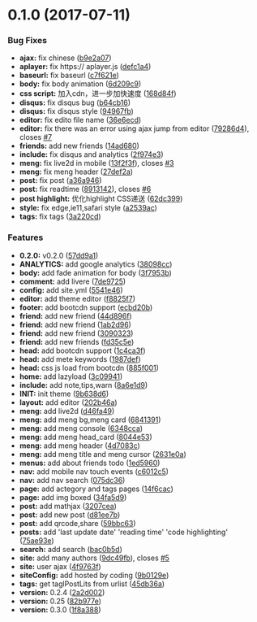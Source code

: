 <a name="0.1.0"></a>
# 0.1.0 (2017-07-11)


### Bug Fixes

* **ajax:** fix chinese ([b9e2a07](https://github.com/KeJunMao/jekyll-theme-mdui/commit/b9e2a07))
* **aplayer:** fix https:// aplayer.js ([defc1a4](https://github.com/KeJunMao/jekyll-theme-mdui/commit/defc1a4))
* **baseurl:** fix baseurl ([c7f621e](https://github.com/KeJunMao/jekyll-theme-mdui/commit/c7f621e))
* **body:** fix body animation ([6d209c9](https://github.com/KeJunMao/jekyll-theme-mdui/commit/6d209c9))
* **css script:** 加入cdn，进一步加快速度 ([168d84f](https://github.com/KeJunMao/jekyll-theme-mdui/commit/168d84f))
* **disqus:** fix disqus bug ([b64cb16](https://github.com/KeJunMao/jekyll-theme-mdui/commit/b64cb16))
* **disqus:** fix disqus style ([94967fb](https://github.com/KeJunMao/jekyll-theme-mdui/commit/94967fb))
* **editor:** fix edito file name ([36e6ecd](https://github.com/KeJunMao/jekyll-theme-mdui/commit/36e6ecd))
* **editor:** fix there was an error using ajax jump from editor ([79286d4](https://github.com/KeJunMao/jekyll-theme-mdui/commit/79286d4)), closes [#7](https://github.com/KeJunMao/jekyll-theme-mdui/issues/7)
* **friends:** add new friends ([14ad680](https://github.com/KeJunMao/jekyll-theme-mdui/commit/14ad680))
* **include:** fix disqus and analytics ([2f974e3](https://github.com/KeJunMao/jekyll-theme-mdui/commit/2f974e3))
* **meng:** fix live2d in mobile ([13f2f3f](https://github.com/KeJunMao/jekyll-theme-mdui/commit/13f2f3f)), closes [#3](https://github.com/KeJunMao/jekyll-theme-mdui/issues/3)
* **meng:** fix meng header ([27def2a](https://github.com/KeJunMao/jekyll-theme-mdui/commit/27def2a))
* **post:** fix post ([a36a946](https://github.com/KeJunMao/jekyll-theme-mdui/commit/a36a946))
* **post:** fix readtime ([8913142](https://github.com/KeJunMao/jekyll-theme-mdui/commit/8913142)), closes [#6](https://github.com/KeJunMao/jekyll-theme-mdui/issues/6)
* **post highlight:** 优化highlight CSS递送 ([62dc399](https://github.com/KeJunMao/jekyll-theme-mdui/commit/62dc399))
* **style:** fix edge,ie11,safari style ([a2539ac](https://github.com/KeJunMao/jekyll-theme-mdui/commit/a2539ac))
* **tags:** fix tags ([3a220cd](https://github.com/KeJunMao/jekyll-theme-mdui/commit/3a220cd))


### Features

* **0.2.0:** v0.2.0 ([57dd9a1](https://github.com/KeJunMao/jekyll-theme-mdui/commit/57dd9a1))
* **ANALYTICS:** add google analytics ([38098cc](https://github.com/KeJunMao/jekyll-theme-mdui/commit/38098cc))
* **body:** add fade animation for body ([3f7953b](https://github.com/KeJunMao/jekyll-theme-mdui/commit/3f7953b))
* **comment:** add livere ([7de9725](https://github.com/KeJunMao/jekyll-theme-mdui/commit/7de9725))
* **config:** add site.yml ([5541e46](https://github.com/KeJunMao/jekyll-theme-mdui/commit/5541e46))
* **editor:** add theme editor ([f8825f7](https://github.com/KeJunMao/jekyll-theme-mdui/commit/f8825f7))
* **footer:** add bootcdn support ([ecbd20b](https://github.com/KeJunMao/jekyll-theme-mdui/commit/ecbd20b))
* **friend:** add new friend ([44d896f](https://github.com/KeJunMao/jekyll-theme-mdui/commit/44d896f))
* **friend:** add new friend ([1ab2d96](https://github.com/KeJunMao/jekyll-theme-mdui/commit/1ab2d96))
* **friend:** add new friend ([3090323](https://github.com/KeJunMao/jekyll-theme-mdui/commit/3090323))
* **friend:** add new friends ([fd35c5e](https://github.com/KeJunMao/jekyll-theme-mdui/commit/fd35c5e))
* **head:** add bootcdn support ([1c4ca3f](https://github.com/KeJunMao/jekyll-theme-mdui/commit/1c4ca3f))
* **head:** add mete keywords ([1987def](https://github.com/KeJunMao/jekyll-theme-mdui/commit/1987def))
* **head:** css js load from bootcdn ([885f001](https://github.com/KeJunMao/jekyll-theme-mdui/commit/885f001))
* **home:** add lazyload ([3c09941](https://github.com/KeJunMao/jekyll-theme-mdui/commit/3c09941))
* **include:** add note,tips,warn ([8a6e1d9](https://github.com/KeJunMao/jekyll-theme-mdui/commit/8a6e1d9))
* **INIT:** init theme ([9b638d6](https://github.com/KeJunMao/jekyll-theme-mdui/commit/9b638d6))
* **layout:** add editor ([202b46a](https://github.com/KeJunMao/jekyll-theme-mdui/commit/202b46a))
* **meng:** add live2d ([d46fa49](https://github.com/KeJunMao/jekyll-theme-mdui/commit/d46fa49))
* **meng:** add meng bg,meng card ([6841391](https://github.com/KeJunMao/jekyll-theme-mdui/commit/6841391))
* **meng:** add meng console ([6348cca](https://github.com/KeJunMao/jekyll-theme-mdui/commit/6348cca))
* **meng:** add meng head_card ([8044e53](https://github.com/KeJunMao/jekyll-theme-mdui/commit/8044e53))
* **meng:** add meng header ([4d7083c](https://github.com/KeJunMao/jekyll-theme-mdui/commit/4d7083c))
* **meng:** add meng title and meng cursor ([2631e0a](https://github.com/KeJunMao/jekyll-theme-mdui/commit/2631e0a))
* **menus:** add about friends todo ([1ed5960](https://github.com/KeJunMao/jekyll-theme-mdui/commit/1ed5960))
* **nav:** add mobile nav touch events ([c6012c5](https://github.com/KeJunMao/jekyll-theme-mdui/commit/c6012c5))
* **nav:** add nav search ([075dc36](https://github.com/KeJunMao/jekyll-theme-mdui/commit/075dc36))
* **page:** add actegory and tags pages ([14f6cac](https://github.com/KeJunMao/jekyll-theme-mdui/commit/14f6cac))
* **page:** add img boxed ([34fa5d9](https://github.com/KeJunMao/jekyll-theme-mdui/commit/34fa5d9))
* **post:** add mathjax ([3207cea](https://github.com/KeJunMao/jekyll-theme-mdui/commit/3207cea))
* **post:** add new post ([d81ee7b](https://github.com/KeJunMao/jekyll-theme-mdui/commit/d81ee7b))
* **post:** add qrcode,share ([59bbc63](https://github.com/KeJunMao/jekyll-theme-mdui/commit/59bbc63))
* **posts:** add 'last update date' 'reading time' 'code highlighting' ([75ae93e](https://github.com/KeJunMao/jekyll-theme-mdui/commit/75ae93e))
* **search:** add search ([bac0b5d](https://github.com/KeJunMao/jekyll-theme-mdui/commit/bac0b5d))
* **site:** add many authors ([9dc49fb](https://github.com/KeJunMao/jekyll-theme-mdui/commit/9dc49fb)), closes [#5](https://github.com/KeJunMao/jekyll-theme-mdui/issues/5)
* **site:** user ajax ([4f9763f](https://github.com/KeJunMao/jekyll-theme-mdui/commit/4f9763f))
* **siteConfig:** add hosted by coding ([9b0129e](https://github.com/KeJunMao/jekyll-theme-mdui/commit/9b0129e))
* **tags:** get taglPostLits from urlist ([45db36a](https://github.com/KeJunMao/jekyll-theme-mdui/commit/45db36a))
* **version:** 0.2.4 ([2a2d002](https://github.com/KeJunMao/jekyll-theme-mdui/commit/2a2d002))
* **version:** 0.25 ([82b977e](https://github.com/KeJunMao/jekyll-theme-mdui/commit/82b977e))
* **version:** 0.3.0 ([1f8a388](https://github.com/KeJunMao/jekyll-theme-mdui/commit/1f8a388))



